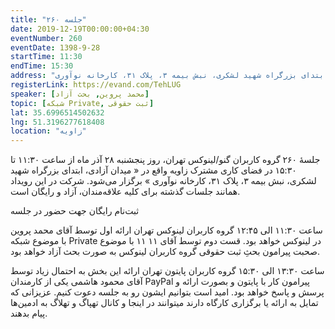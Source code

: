 ```yaml
---
title: "جلسه ۲۶۰"
date: 2019-12-19T00:00:00+04:30
eventNumber: 260
eventDate: 1398-9-28
startTime: 11:30
endTime: 15:30
address: "میدان آزادی، ابتدای بزرگراه شهید لشکری، نبش بیمه ۳، پلاک ۳۱، کارخانه نوآوری"
registerLink: https://evand.com/TehLUG
speaker: [محمد پروین, بحث آزاد]
topic: [شبکه Private, ثبت حقوقی]
lat: 35.6996514502632
lng: 51.3196277618408
location: "زاویه"
---
```

جلسهٔ ۲۶۰ گروه کاربران گنو/لینوکس تهران، روز پنجشنبه ۲۸ آذر ماه از ساعت ۱۱:۳۰ تا ۱۵:۳۰ در فضای کاری مشترک زاویه واقع در « میدان آزادی، ابتدای بزرگراه شهید لشکری، نبش بیمه ۳، پلاک ۳۱، کارخانه نوآوری » برگزار می‌شود.
شرکت در این رویداد همانند جلسات گذشته برای کلیه علاقه‌مندان، آزاد و رایگان است.


ثبت‌نام رایگان جهت حضور در جلسه


ساعت ۱۱:۳۰ الی ۱۲:۴۵ گروه کاربران لینوکس تهران
ارائه اول توسط آقای محمد پروین با موضوع شبکه Private در لینوکس خواهد بود.
قست دوم توسط آقای ۱۱ ۱۱ با موضوع صحبت پیرامون بحثِ ثبت حقوقی گروه کاربران لینوکس به صورت بحث آزاد خواهد بود.


ساعت ۱۳:۳۰ الی ۱۵:۳۰ گروه کاربران پایتون تهران
ارائه این بخش به احتمال زیاد توسط آقای محمود هاشمی یکی از کارمندان PayPal پیرامون کار با پایتون و بصورت ارائه و پرسش و پاسخ خواهد بود.
امید است بتوانیم ایشون رو به جلسه دعوت کنیم.
عزیزانی که تمایل به ارائه یا برگزاری کارگاه دارند میتوانند در اینجا و کانال تهپاگ و تهلاگ به ادمین‌ها پیام بدهند.